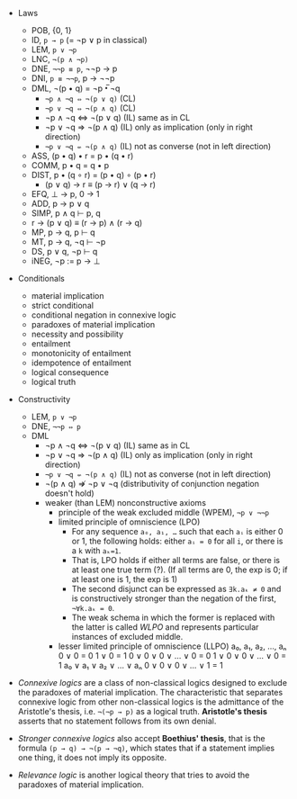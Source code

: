 

* Laws
  - POB, {0, 1}
  - ID, `p → p` (= ¬p ∨ p in classical)
  - LEM, `p ∨ ¬p`
  - LNC, `¬(p ∧ ¬p)`
  - DNE, `¬¬p ≡ p`, ¬¬p → p
  - DNI, `p ≡ ¬¬p`, p → ¬¬p
  - DML, ¬(p • q) = ¬p •̅ ¬q
    - `¬p ∧ ¬q ⇔ ¬(p ∨ q)` (CL)
    - `¬p ∨ ¬q ⇔ ¬(p ∧ q)` (CL)
    -  ¬p ∧ ¬q ⇔ ¬(p ∨ q)  (IL) same as in CL
    -  ¬p ∨ ¬q ⇒ ¬(p ∧ q)  (IL) only as implication (only in right direction)
    - `¬p ∨ ¬q ⇍ ¬(p ∧ q)` (IL) not as converse (not in left direction)
  - ASS, (p • q) • r = p • (q • r)
  - COMM, p • q = q • p
  - DIST, p • (q ∘ r) = (p • q) ∘ (p • r)
    - (p ∨ q) → r ≡ (p → r) ∨ (q → r)
  - EFQ, ⊥ → p, 0 → 1
  - ADD, p → p ∨ q
  - SIMP, p ∧ q ⊢ p, q
  - r → (p ∨ q) ≡ (r → p) ∧ (r → q)
  - MP, p → q, p ⊢ q
  - MT, p → q, ¬q ⊢ ¬p
  - DS, p ∨ q, ¬p ⊢ q
  - iNEG, ¬p := p → ⊥

* Conditionals
  - material implication
  - strict conditional
  - conditional negation in connexive logic
  - paradoxes of material implication
  - necessity and possibility
  - entailment
  - monotonicity of entailment
  - idempotence of entailment
  - logical consequence
  - logical truth

* Constructivity
  - LEM, `p ∨ ¬p`
  - DNE, `¬¬p ⇔ p`
  - DML
    -  ¬p ∧ ¬q ⇔ ¬(p ∨ q)  (IL) same as in CL
    -  ¬p ∨ ¬q ⇒ ¬(p ∧ q)  (IL) only as implication (only in right direction)
    - `¬p ∨ ¬q ⇍ ¬(p ∧ q)` (IL) not as converse (not in left direction)
    -  ¬(p ∧ q) ⇏ ¬p ∨ ¬q  (distributivity of conjunction negation doesn't hold)
    - weaker (than LEM) nonconstructive axioms
      - principle of the weak excluded middle (WPEM), `¬p ∨ ¬¬p`
      - limited principle of omniscience (LPO)
        - For any sequence `a₀, a₁, …` such that each `aᵢ` is either 0 or 1, the following holds: either `aᵢ = 0` for all `i`, or there is a `k` with `aₖ=1`.
        - That is, LPO holds if either all terms are false,
                            or there is at least one true term (?).
          (If all terms are 0, the exp is 0; if at least one is 1, the exp is 1)
        - The second disjunct can be expressed as `∃k.aₖ ≠ 0` and is constructively stronger than the negation of the first, `¬∀k.aₖ = 0`.
        - The weak schema in which the former is replaced with the latter is called *WLPO* and represents particular instances of excluded middle.
      - lesser limited principle of omniscience (LLPO)
        a₀, a₁, a₂, …, aₙ
        0 ∨ 0 = 0
        1 ∨ 0 = 1
        0 ∨ 0 ∨ 0 ∨ … ∨ 0 = 0
        1 ∨ 0 ∨ 0 ∨ … ∨ 0 = 1
        a₀ ∨ a₁ ∨ a₂ ∨ … ∨ aₙ
        0 ∨ 0 ∨ 0 ∨ … ∨ 1 = 1


* *Connexive logics* are a class of non-classical logics designed to exclude the paradoxes of material implication. The characteristic that separates connexive logic from other non-classical logics is the admittance of the Aristotle's thesis, i.e. `¬(¬p → p)` as a logical truth. **Aristotle's thesis** asserts that no statement follows from its own denial.
* *Stronger connexive logics* also accept **Boethius' thesis**, that is the formula `(p → q) → ¬(p → ¬q)`, which states that if a statement implies one thing, it does not imply its opposite.
* *Relevance logic* is another logical theory that tries to avoid the paradoxes of material implication.

